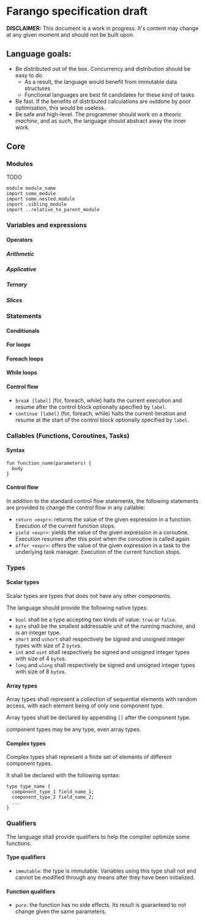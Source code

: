 # Farango specification draft

**DISCLAIMER:** This document is a work in progress. It's content may change
at any given moment and should not be built upon.

## Language goals:

* Be distributed out of the box. Concurrency and distribution should be
  easy to do.
    * As a result, the language would benefit from immutable data
      structures
    * Functional languages are best fit candidates for these kind of
      tasks
* Be fast. If the benefits of distributed calculations are outdone
  by poor optimisation, this would be useless.
* Be safe and high-level. The programmer should work on a *theoric machine*,
  and as such, the language should abstract away the inner work.

## Core

### Modules

TODO

```
module module_name
import some_module
import some.nested.module
import .sibling_module
import ..relative_to_parent_module
```

### Variables and expressions

#### Operators

##### Arithmetic

##### Applicative

##### Ternary

##### Slices

### Statements

#### Conditionals

#### For loops

#### Foreach loops

#### While loops

#### Control flow

* `break [label]` (for, foreach, while) halts the current execution and resume after
  the control block optionally specified by `label`.
* `continue [label]` (for, foreach, while) halts the current iteration and resume at the start of
  the control block optionally specified by `label`.

### Callables (Functions, Coroutines, Tasks)

#### Syntax

```
fun function_name(parameters) {
  body
}
```

#### Control flow

In addition to the standard control flow statements, the following
statements are provided to change the control flow in any callable:

* `return <expr>`: returns the value of the given expression in a function.
  Execution of the current function stops.
* `yield <expr>`: yields the value of the given expression in a coroutine.
  Execution resumes after this point when the coroutine is called again.
* `offer <expr>`: offers the value of the given expression in a task to the
  underlying task manager. Execution of the current function stops.

### Types

#### Scalar types

Scalar types are types that does not have any other components.

The language should provide the following native types:

* `bool` shall be a type accepting two kinds of value: `true` or `false`.
* `byte` shall be the smallest addressable unit of the running machine,
  and is an integer type.
* `short` and `ushort` shall respectively be signed and unsigned integer
  types with size of 2 `byte`s.
* `int` and `uint` shall respectively be signed and unsigned integer types
  with size of 4 `byte`s.
* `long` and `ulong` shall respectively be signed and unsigned integer types
  with size of 8 `byte`s.

#### Array types

Array types shall represent a collection of sequential elements with
random access, with each element being of only one component type.

Array types shall be declared by appending `[]` after the component type.

component types may be any type, even array types.

#### Complex types

Complex types shall represent a finite set of elements of different
component types.

It shall be declared with the following syntax:

```
type type_name {
  component_type_1 field_name_1;
  component_type_2 field_name_2;
  ...
}
```

### Qualifiers

The language shall provide qualifiers to help the compiler optimize
some functions.

#### Type qualifiers

* `immutable`: the type is immutable. Variables using this type shall not
  and cannot be modified through any means after they have been
  initialized.

#### Function qualifiers

* `pure`: the function has no side effects. Its result is guaranteed
  to not change given the same parameters.

